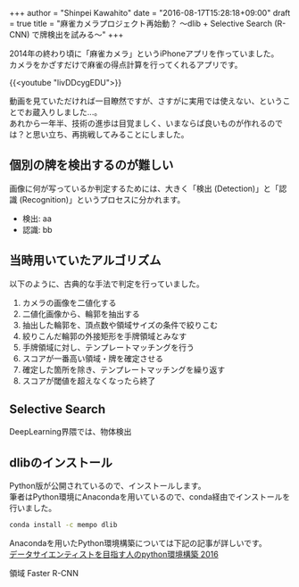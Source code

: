 +++
author = "Shinpei Kawahito"
date = "2016-08-17T15:28:18+09:00"
draft = true
title = "麻雀カメラプロジェクト再始動？ 〜dlib + Selective Search (R-CNN) で牌検出を試みる〜"
+++

2014年の終わり頃に「麻雀カメラ」というiPhoneアプリを作っていました。  
カメラをかざすだけで麻雀の得点計算を行ってくれるアプリです。

{{<youtube "livDDcygEDU">}}

動画を見ていただければ一目瞭然ですが、さすがに実用では使えない、ということでお蔵入りしました...。  
あれから一年半、技術の進歩は目覚ましく、いまならば良いものが作れるのでは？と思い立ち、再挑戦してみることにしました。


## 個別の牌を検出するのが難しい
画像に何が写っているか判定するためには、大きく「検出 (Detection)」と「認識 (Recognition)」というプロセスに分かれます。

* 検出: aa
* 認識: bb

## 当時用いていたアルゴリズム
以下のように、古典的な手法で判定を行っていました。

1. カメラの画像を二値化する
1. 二値化画像から、輪郭を抽出する
1. 抽出した輪郭を、頂点数や領域サイズの条件で絞りこむ
1. 絞りこんだ輪郭の外接矩形を手牌領域とみなす
1. 手牌領域に対し、テンプレートマッチングを行う
1. スコアが一番高い領域・牌を確定させる
1. 確定した箇所を除き、テンプレートマッチングを繰り返す
1. スコアが閾値を超えなくなったら終了

## Selective Search
DeepLearning界隈では、物体検出

## dlibのインストール
Python版が公開されているので、インストールします。  
筆者はPython環境にAnacondaを用いているので、conda経由でインストールを行いました。

```sh
conda install -c mempo dlib
```

Anacondaを用いたPython環境構築については下記の記事が詳しいです。  
[データサイエンティストを目指す人のpython環境構築 2016](http://qiita.com/y__sama/items/5b62d31cb7e6ed50f02c)

領域
Faster R-CNN
